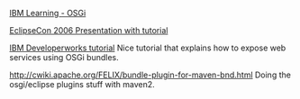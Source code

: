 [IBM Learning - OSGi](http://publib.boulder.ibm.com/infocenter/ieduasst/v1r1m0/index.jsp?topic=/com.ibm.iea.wed_v6/wed/6.0/ClientPlatform/wedv6_client_services/player.html)

[EclipseCon 2006 Presentation with tutorial](http://www.eclipse.org/equinox/documents/jaoo2006/JAOO06-OSGi_Tutorial.pdf)

[IBM Developerworks tutorial](http://www-128.ibm.com/developerworks/edu/ws-dw-ws-eclipseplugin.html)
Nice tutorial that explains how to expose web services using OSGi bundles.

http://cwiki.apache.org/FELIX/bundle-plugin-for-maven-bnd.html Doing the osgi/eclipse plugins stuff with maven2.